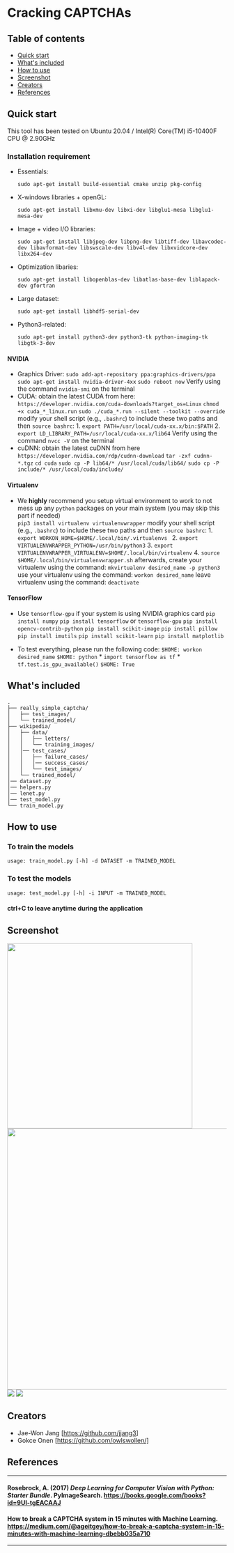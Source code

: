 # Cracking CAPTCHAs

## Table of contents

- [Quick start](#quick-start)
- [What's included](#whats-included)
- [How to use](#how-to-use)
- [Screenshot](#screenshot)
- [Creators](#creators)
- [References](#references)

## Quick start

This tool has been tested on Ubuntu 20.04 / Intel(R) Core(TM) i5-10400F CPU @ 2.90GHz 

### Installation requirement
- Essentials:

    ```sudo apt-get install build-essential cmake unzip pkg-config```
- X-windows libraries + openGL:

    ```sudo apt-get install libxmu-dev libxi-dev libglu1-mesa libglu1-mesa-dev```
- Image + video I/O libraries:

    ```sudo apt-get install libjpeg-dev libpng-dev libtiff-dev libavcodec-dev libavformat-dev libswscale-dev libv4l-dev libxvidcore-dev libx264-dev```
- Optimization libaries:

    ```sudo apt-get install libopenblas-dev libatlas-base-dev liblapack-dev gfortran```
- Large dataset:

    ```sudo apt-get install libhdf5-serial-dev```
- Python3-related:

    ```sudo apt-get install python3-dev python3-tk python-imaging-tk libgtk-3-dev```

#### NVIDIA

- Graphics Driver: 
        ```sudo add-apt-repository ppa:graphics-drivers/ppa```
        ```sudo apt-get install nvidia-driver-4xx```
        ```sudo reboot now```
        Verify using the command ```nvidia-smi``` on the terminal
- CUDA:
        obtain the latest CUDA from here: ```https://developer.nvidia.com/cuda-downloads?target_os=Linux```
        ```chmod +x cuda_*_linux.run```
        ```sudo ./cuda_*.run --silent --toolkit --override```
        modify your shell script (e.g., `.bashrc`) to include these two paths and then ```source bashrc```:
            1. ```export PATH=/usr/local/cuda-xx.x/bin:$PATH```
            2. ```export LD_LIBRARY_PATH=/usr/local/cuda-xx.x/lib64```
        Verify using the command ```nvcc -V``` on the terminal
- cuDNN: 
        obtain the latest cuDNN from here ```https://developer.nvidia.com/rdp/cudnn-download```
        ```tar -zxf cudnn-*.tgz```
        ```cd cuda```
        ```sudo cp -P lib64/* /usr/local/cuda/lib64/```
        ```sudo cp -P include/* /usr/local/cuda/include/```



#### Virtualenv
- We **highly** recommend you setup virtual environment to work to not mess up any `python` packages on your main system (you may skip this part if needed)     
     ```pip3 install virtualenv virtualenvwrapper```
    modify your shell script (e.g., `.bashrc`) to include these two paths and then ```source bashrc```:
        1. ```export WORKON_HOME=$HOME/.local/bin/.virtualenvs ```
        2. ```export VIRTUALENVWRAPPER_PYTHON=/usr/bin/python3```
        3. ```export VIRTUALENVWRAPPER_VIRTUALENV=$HOME/.local/bin/virtualenv```
        4. ```source $HOME/.local/bin/virtualenvwrapper.sh```
    afterwards, create your virtualenv using the command: ```mkvirtualenv desired_name -p python3```
    use your virtualenv using the command: ```workon desired_name```
    leave virtualenv using the command: ```deactivate```

#### TensorFlow
- Use ```tensorflow-gpu``` if your system is using NVIDIA graphics card
    ```pip install numpy```
    ```pip install tensorflow``` or ```tensorflow-gpu```
    ```pip install opencv-contrib-python```
    ```pip install scikit-image```
    ```pip install pillow```
    ```pip install imutils```
    ```pip install scikit-learn```
    ```pip install matplotlib```

- To test everything, please run the following code:
    ```$HOME: workon desired_name```
    ```$HOME: python```
        * ```import tensorflow as tf```
        * ```tf.test.is_gpu_available()```
    ```$HOME: True```

## What's included
```
.
├── really_simple_captcha/
│   ├── test_images/
│   └── trained_model/
├── wikipedia/
│   ├── data/
│   │   ├── letters/
│   │   └── training_images/
│   │── test_cases/
│   │   ├── failure_cases/
│   │   │── success_cases/
│   │   └── test_images/
│   └── trained_model/
│── dataset.py
│── helpers.py
│── lenet.py
│── test_model.py
└── train_model.py
```

## How to use

### To train the models
```usage: train_model.py [-h] -d DATASET -m TRAINED_MODEL```

### To test the models
```usage: test_model.py [-h] -i INPUT -m TRAINED_MODEL```

#### ctrl+C to leave anytime during the application

## Screenshot

<img src="images/Training.png" width="425"/> <img src="images/Trained.png" width="600"/> 
![](images/Screenshot.png)
![](images/Screenshot2.png)

## Creators
- Jae-Won Jang [https://github.com/jjang3]
- Gokce Onen [https://github.com/owlswollen/]

## References
---
#### Rosebrock, A. (2017) *Deep Learning for Computer Vision with Python: Starter Bundle*. PyImageSearch. https://books.google.com/books?id=9Ul-tgEACAAJ
#### How to break a CAPTCHA system in 15 minutes with Machine Learning. https://medium.com/@ageitgey/how-to-break-a-captcha-system-in-15-minutes-with-machine-learning-dbebb035a710
---